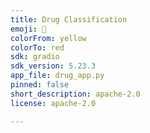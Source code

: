 ```yaml
---
title: Drug Classification
emoji: 🐠
colorFrom: yellow
colorTo: red
sdk: gradio
sdk_version: 5.23.3
app_file: drug_app.py
pinned: false
short_description: apache-2.0
license: apache-2.0

---
```

